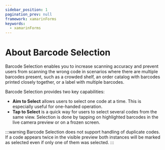 ```yaml
---
sidebar_position: 1
pagination_prev: null
framework: xamarinForms
keywords:
  - xamarinForms
---
```


# About Barcode Selection

Barcode Selection enables you to increase scanning accuracy and prevent users from scanning the wrong code in scenarios where there are multiple barcodes present, such as a crowded shelf, an order catalog with barcodes printed closely together, or a label with multiple barcodes.

Barcode Selection provides two key capabilities:

- **Aim to Select** allows users to select one code at a time. This is especially useful for one-handed operation.
- **Tap to Select** is a quick way for users to select several codes from the same view. Selection is done by tapping on highlighted barcodes in the live camera preview or on a frozen screen.

:::warning
Barcode Selection does not support handling of duplicate codes. If a code appears twice in the visible preview both instances will be marked as selected even if only one of them was selected.
:::
